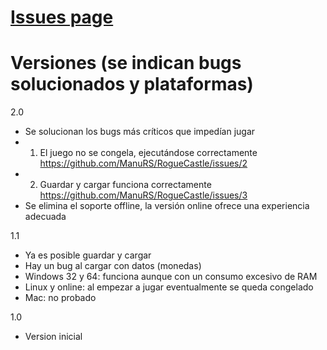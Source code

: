 # [Issues page ](https://github.com/manurs/RogueCastle/issues)
	 
# Versiones (se indican bugs solucionados y plataformas)
		 
2.0
- Se solucionan los bugs más críticos que impedían jugar
- 1. El juego no se congela, ejecutándose correctamente https://github.com/ManuRS/RogueCastle/issues/2
- 2. Guardar y cargar funciona correctamente https://github.com/ManuRS/RogueCastle/issues/3
- Se elimina el soporte offline, la versión online ofrece una experiencia adecuada
			
1.1 
- Ya es posible guardar y cargar
- Hay un bug al cargar con datos (monedas)
- Windows 32 y 64: funciona aunque con un consumo excesivo de RAM
- Linux y online: al empezar a jugar eventualmente se queda congelado
- Mac: no probado

1.0 
- Version inicial